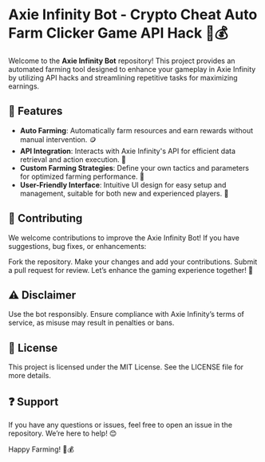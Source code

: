 # Axie Infinity Bot - Crypto Cheat Auto Farm Clicker Game API Hack 🐾💰

Welcome to the **Axie Infinity Bot** repository! This project provides an automated farming tool designed to enhance your gameplay in Axie Infinity by utilizing API hacks and streamlining repetitive tasks for maximizing earnings.

## 🌟 Features  
- **Auto Farming**: Automatically farm resources and earn rewards without manual intervention. 🪙  
- **API Integration**: Interacts with Axie Infinity's API for efficient data retrieval and action execution. 📡  
- **Custom Farming Strategies**: Define your own tactics and parameters for optimized farming performance. 🎯  
- **User-Friendly Interface**: Intuitive UI design for easy setup and management, suitable for both new and experienced players. 🎨  

## 🤝 Contributing
We welcome contributions to improve the Axie Infinity Bot! If you have suggestions, bug fixes, or enhancements:

Fork the repository.
Make your changes and add your contributions.
Submit a pull request for review. Let’s enhance the gaming experience together! 🎉

## ⚠️ Disclaimer
Use the bot responsibly. Ensure compliance with Axie Infinity’s terms of service, as misuse may result in penalties or bans.

## 📜 License
This project is licensed under the MIT License. See the LICENSE file for more details.

## ❓ Support
If you have any questions or issues, feel free to open an issue in the repository. We’re here to help! 😊

Happy Farming! 🐾💰